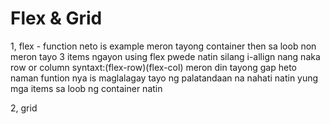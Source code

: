 # Flex & Grid

1, flex - function neto is example meron tayong container then sa loob non meron tayo 3 items ngayon using flex pwede natin silang i-allign nang naka row or column syntaxt:(flex-row)(flex-col) meron din tayong gap heto naman funtion nya is maglalagay tayo ng palatandaan na nahati natin yung mga items sa loob ng container natin

2, grid






